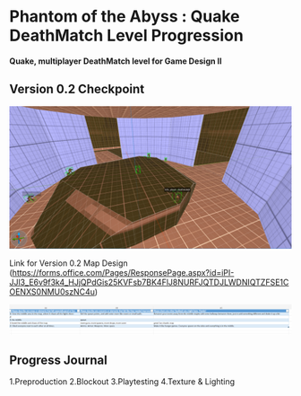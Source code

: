 # Phantom of the Abyss : Quake DeathMatch Level Progression

#### Quake, multiplayer DeathMatch level for Game Design II

## Version 0.2 Checkpoint
![alt text](https://github.com/Maleahristau/phantomoftheabyss/blob/main/Screenshot%202024-10-10%20045249.png "Version 0.2 Quake Map")

Link for Version 0.2 Map Design
(https://forms.office.com/Pages/ResponsePage.aspx?id=iPI-JJl3_E6v9f3k4_HJjQPdGis25KVFsb7BK4FlJ8NURFJQTDJLWDNIQTZFSE1COENXS0NMU0szNC4u)

![alt text](https://github.com/Maleahristau/phantomoftheabyss/blob/main/Screenshot%202024-10-17%20175546.png "Version 0.2 Quake Map Responses")

## Progress Journal 
1.Preproduction
2.Blockout
3.Playtesting
4.Texture & Lighting
